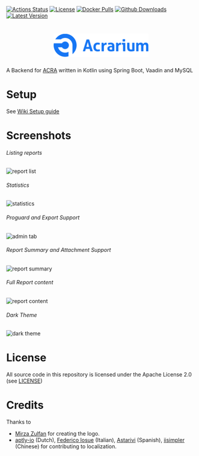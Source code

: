 [![Actions Status](https://img.shields.io/github/actions/workflow/status/F43nd1r/Acrarium/tests.yml?label=Tests&style=for-the-badge)](https://github.com/F43nd1r/Acrarium/actions)
[![License](https://img.shields.io/github/license/F43nd1r/Acrarium?style=for-the-badge)](https://github.com/F43nd1r/Acrarium/blob/master/LICENSE)
[![Docker Pulls](https://img.shields.io/docker/pulls/f43nd1r/acrarium?style=for-the-badge)](https://hub.docker.com/repository/docker/f43nd1r/acrarium)
[![Github Downloads](https://img.shields.io/github/downloads/F43nd1r/Acrarium/total?label=Github%20Downloads&style=for-the-badge)](https://github.com/F43nd1r/Acrarium/releases)
[![Latest Version](https://img.shields.io/docker/v/f43nd1r/acrarium?label=Latest%20version&style=for-the-badge)](https://github.com/F43nd1r/Acrarium/releases)

<h1 align=center>
<img src="acrarium/src/main/resources/META-INF/resources/images/logo.png" width=50%>
</h1>

A Backend for [ACRA](https://github.com/ACRA/acra) written in Kotlin using Spring Boot, Vaadin and MySQL

# Setup

See [Wiki Setup guide](https://github.com/F43nd1r/acra-backend/wiki/Setup-guide)

# Screenshots

###### Listing reports
![report list](screenshots/reports.png)

###### Statistics
![statistics](screenshots/statistics.png)

###### Proguard and Export Support
![admin tab](screenshots/admin.png)

###### Report Summary and Attachment Support
![report summary](screenshots/summary.png)

###### Full Report content
![report content](screenshots/details.png)

###### Dark Theme
![dark theme](screenshots/dark.png)

# License

All source code in this repository is licensed under the Apache License 2.0 (see [LICENSE](LICENSE))

# Credits

 Thanks to 
  - [Mirza Zulfan](https://github.com/mirzazulfan) for creating the logo.
  - [aptly-io](https://github.com/aptly-io) (Dutch), [Federico Iosue](https://github.com/federicoiosue) (Italian), [Astarivi](https://github.com/astarivi) (Spanish), [iisimpler](https://github.com/iisimpler) (Chinese) for contributing to localization.
